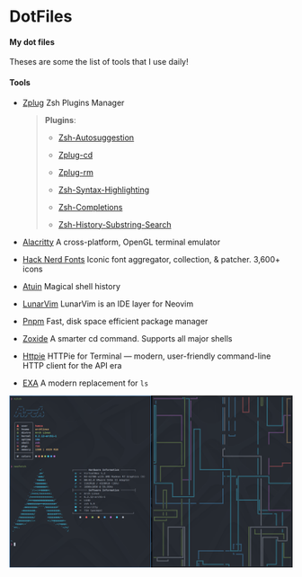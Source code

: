 # DotFiles

#### My dot files

Theses are some the list of tools that I use daily! 

#### Tools

- [Zplug](https://github.com/zplug/zplug) Zsh Plugins Manager

	> **Plugins**:
	> 
	> - [Zsh-Autosuggestion](https://github.com/zsh-users/zsh-autosuggestions)
	> 
	> - [Zplug-cd](https://github.com/b4b4r07/zplug-cd)
	> 
	> - [Zplug-rm](https://github.com/b4b4r07/zplug-rm)
	> 
	> - [Zsh-Syntax-Highlighting](https://github.com/zsh-users/zsh-syntax-highlighting)
	> 
	> - [Zsh-Completions](https://github.com/zsh-users/zsh-completions)
	> 
	> - [Zsh-History-Substring-Search](https://github.com/zsh-users/zsh-history-substring-search)

- [Alacritty](https://github.com/alacritty/alacritty) A cross-platform, OpenGL terminal emulator

- [Hack Nerd Fonts](https://github.com/ryanoasis/nerd-fonts/tree/master/patched-fonts/Hack) Iconic font aggregator, collection, & patcher. 3,600+ icons

- [Atuin](https://github.com/ellie/atuin) Magical shell history

- [LunarVim](https://github.com/LunarVim/LunarVim) LunarVim is an IDE layer for Neovim

- [Pnpm](https://pnpm.io/) Fast, disk space efficient package manager

- [Zoxide](https://github.com/ajeetdsouza/zoxide) A smarter cd command. Supports all major shells

- [Httpie](https://github.com/httpie/httpie) HTTPie for Terminal — modern, user-friendly command-line HTTP client for the API era

- [EXA](https://github.com/ogham/exa) A modern replacement for `ls`

![Screen Shot](./screenshot.png)
